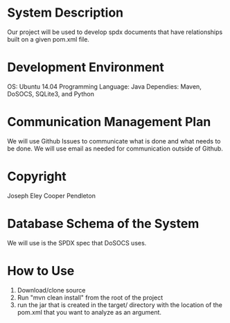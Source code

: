 # System Description

Our project will be used to develop spdx documents that have relationships built on a given pom.xml file.  

# Development Environment

OS: Ubuntu 14.04
Programming Language: Java
Dependies: Maven, DoSOCS, SQLite3, and Python

# Communication Management Plan

We will use Github Issues to communicate what is done and what needs to be done. We will use email as needed for communication outside of Github.

# Copyright

Joseph Eley
Cooper Pendleton

# Database Schema of the System

We will use is the SPDX spec that DoSOCS uses.


# How to Use

1. Download/clone source
2. Run "mvn clean install" from the root of the project
3. run the jar that is created in the target/ directory with the location of the pom.xml that you want to analyze as an argument. 